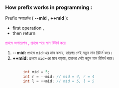### How prefix  works in programming :
Prefix অপারেটর (  **--mid**   ,   **++mid**  ): 
- first operation ,
- then return

<span style="color:rgb(255, 31, 218)">   প্রথমে অপারেশন ,  প্রথমে পরে মান রিটার্ন করে </span>

1. **--mid:** প্রথমে `mid`-এর মান কমায়, তারপর সেই নতুন মান রিটার্ন করে।
2. **++mid:** প্রথমে `mid`-এর মান বাড়ায়, তারপর সেই নতুন মান রিটার্ন করে।

```java 

		int mid = 5;
		int r = --mid; // mid = 4, r = 4
		int l = ++mid; // mid = 5, l = 5

```


